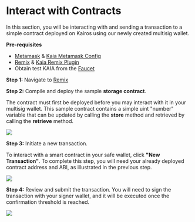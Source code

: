 # Interact with Contracts

In this section, you will be interacting with and sending a transaction to a simple contract deployed on Kairos using our newly created multisig wallet.

**Pre-requisites**

- [Metamask](https://metamask.io/download/) & [Kaia Metamask Config](../../../tutorials/connecting-metamask#send-klay)
- [Remix](https://remix.ethereum.org/) & [Kaia Remix Plugin](https://klaytn.foundation/using-klaytn-plugin-on-remix/)
- Obtain test KAIA from the [Faucet](https://baobab.wallet.klaytn.foundation/faucet)

**Step 1:** Navigate to [Remix](https://remix.ethereum.org/)

**Step 2:** Compile and deploy the sample **storage contract**.

The contract must first be deployed before you may interact with it in your multisig wallet. This sample contract contains a simple uint "number" variable that can be updated by calling the **store** method and retrieved by calling the **retrieve** method.

![](/img/build/tools/kaia-safe/ks-ic-deploy.gif)

**Step 3:** Initiate a new transaction.

To interact with a smart contract in your safe wallet, click **"New Transaction"**. To complete this step, you will need your already deployed contract address and ABI, as illustrated in the previous step.

![](/img/build/tools/kaia-safe/ks-ic-new-tx.gif)

**Step 4:** Review and submit the transaction. You will need to sign the transaction with your signer wallet, and it will be executed once the confirmation threshold is reached.

![](/img/build/tools/kaia-safe/ks-review-ic.gif)
